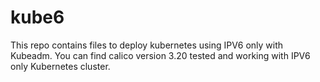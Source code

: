 # kube6
This repo contains files to deploy kubernetes using IPV6 only with Kubeadm. 
You can find calico version 3.20 tested and working with IPV6 only Kubernetes cluster.
